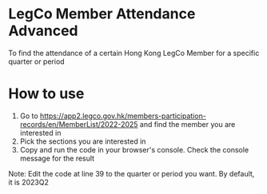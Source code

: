 # LegCo Member Attendance Advanced
To find the attendance of a certain Hong Kong LegCo Member for a specific quarter or period

# How to use
1. Go to https://app2.legco.gov.hk/members-participation-records/en/MemberList/2022-2025 and find the member you are interested in
2. Pick the sections you are interested in
3. Copy and run the code in your browser's console. Check the console message for the result

Note: Edit the code at line 39 to the quarter or period you want. By default, it is 2023Q2
